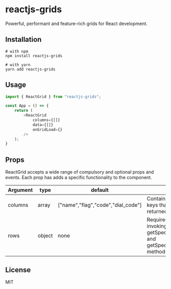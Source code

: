 # reactjs-grids

Powerful, performant and feature-rich grids for React development.

## Installation

```shell
# with npm
npm install reactjs-grids

# with yarn
yarn add reactjs-grids
```

## Usage

```js
import { ReactGrid } from "reactjs-grids";

const App = () => {
    return (
        <ReactGrid
            columns={[]}
            data={[]}
            onGridLoad={}
        />
    );
}
```

## Props

ReactGrid accepts a wide range of compulsory and optional props and events. Each prop has adds a specific functionality to the component.

| Argument | type   | default                            | notes                                                                       |
| -------- | ------ | ---------------------------------- | --------------------------------------------------------------------------- |
| columns  | array  | ["name","flag","code","dial_code"] | Contains an array of keys that should be returned                           |
| rows     | object | none                               | Required when invoking getSpecificCountry and getSpecifiedCountries methods |

## License

MIT
